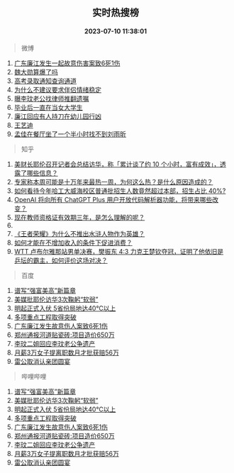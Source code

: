 <div align="center"><h2>实时热搜榜</h2><h4>2023-07-10 11:38:01</h4></div>

> 微博  

1. [广东廉江发生一起故意伤害案致6死1伤](https://s.weibo.com/weibo?q=%23%E5%B9%BF%E4%B8%9C%E5%BB%89%E6%B1%9F%E5%8F%91%E7%94%9F%E4%B8%80%E8%B5%B7%E6%95%85%E6%84%8F%E4%BC%A4%E5%AE%B3%E6%A1%88%E8%87%B46%E6%AD%BB1%E4%BC%A4%23&t=31&band_rank=1&Refer=top)<br />
2. [魏大勋算爆了吗](https://s.weibo.com/weibo?q=%23%E9%AD%8F%E5%A4%A7%E5%8B%8B%E7%AE%97%E7%88%86%E4%BA%86%E5%90%97%23&t=31&band_rank=2&Refer=top)<br />
3. [高考录取通知查询通道](https://s.weibo.com/weibo?q=%23%E9%AB%98%E8%80%83%E5%BD%95%E5%8F%96%E9%80%9A%E7%9F%A5%E6%9F%A5%E8%AF%A2%E9%80%9A%E9%81%93%23&t=31&band_rank=3&Refer=top)<br />
4. [为什么不建议要求伴侣情绪稳定](https://s.weibo.com/weibo?q=%E4%B8%BA%E4%BB%80%E4%B9%88%E4%B8%8D%E5%BB%BA%E8%AE%AE%E8%A6%81%E6%B1%82%E4%BC%B4%E4%BE%A3%E6%83%85%E7%BB%AA%E7%A8%B3%E5%AE%9A&t=31&band_rank=4&Refer=top)<br />
5. [曝李玟老公找律师推翻遗嘱](https://s.weibo.com/weibo?q=%23%E6%9B%9D%E6%9D%8E%E7%8E%9F%E8%80%81%E5%85%AC%E6%89%BE%E5%BE%8B%E5%B8%88%E6%8E%A8%E7%BF%BB%E9%81%97%E5%98%B1%23&t=31&band_rank=5&Refer=top)<br />
6. [毕业后一直在当女大学生](https://s.weibo.com/weibo?q=%23%E6%AF%95%E4%B8%9A%E5%90%8E%E4%B8%80%E7%9B%B4%E5%9C%A8%E5%BD%93%E5%A5%B3%E5%A4%A7%E5%AD%A6%E7%94%9F%23&t=31&band_rank=6&Refer=top)<br />
7. [廉江回应有人持刀在幼儿园行凶](https://s.weibo.com/weibo?q=%23%E5%BB%89%E6%B1%9F%E5%9B%9E%E5%BA%94%E6%9C%89%E4%BA%BA%E6%8C%81%E5%88%80%E5%9C%A8%E5%B9%BC%E5%84%BF%E5%9B%AD%E8%A1%8C%E5%87%B6%23&t=31&band_rank=7&Refer=top)<br />
8. [王艺迪](https://s.weibo.com/weibo?q=%E7%8E%8B%E8%89%BA%E8%BF%AA&t=31&band_rank=8&Refer=top)<br />
9. [孟佳在餐厅坐了一个半小时找不到刘雨昕](https://s.weibo.com/weibo?q=%E5%AD%9F%E4%BD%B3%E5%9C%A8%E9%A4%90%E5%8E%85%E5%9D%90%E4%BA%86%E4%B8%80%E4%B8%AA%E5%8D%8A%E5%B0%8F%E6%97%B6%E6%89%BE%E4%B8%8D%E5%88%B0%E5%88%98%E9%9B%A8%E6%98%95&t=31&band_rank=9&Refer=top)<br />

> 知乎  

1. [美财长耶伦召开记者会总结访华，称「累计谈了约 10 个小时，富有成效」，透露了哪些信息？](https://www.zhihu.com/question/611205658)<br />
2. [专家称本周可能是十万年来最热一周，为何这么热？是什么原因造成的？](https://www.zhihu.com/question/611194015)<br />
3. [如何看待今年哈工大威海校区普通批招生人数竟然超过本部，招生占比 40%?](https://www.zhihu.com/question/608059596)<br />
4. [OpenAI 将向所有 ChatGPT Plus 用户开放代码解析器功能，将带来哪些改变？](https://www.zhihu.com/question/611024514)<br />
5. [现在教师资格证有效期三年，是怎么理解的呢？](https://www.zhihu.com/question/52975570)<br />
6. []()<br />
7. [《王者荣耀》为什么不推出水浒人物作为英雄？](https://www.zhihu.com/question/610339236)<br />
8. [如何才能在不增加收入的条件下促进消费？](https://www.zhihu.com/question/594506055)<br />
9. [WTT 卢布尔雅那站男单决赛，樊振东 4:3 力克王楚钦夺冠，证明了他依旧是乒坛的霸主，如何评价这场对决？](https://www.zhihu.com/question/611262204)<br />

> 百度  

1. [谱写“强富美高”新篇章](https://www.baidu.com/s?wd=%E8%B0%B1%E5%86%99%E2%80%9C%E5%BC%BA%E5%AF%8C%E7%BE%8E%E9%AB%98%E2%80%9D%E6%96%B0%E7%AF%87%E7%AB%A0&sa=fyb_news&rsv_dl=fyb_news)<br />
2. [美媒批耶伦访华3次鞠躬“软弱”](https://www.baidu.com/s?wd=%E7%BE%8E%E5%AA%92%E6%89%B9%E8%80%B6%E4%BC%A6%E8%AE%BF%E5%8D%8E3%E6%AC%A1%E9%9E%A0%E8%BA%AC%E2%80%9C%E8%BD%AF%E5%BC%B1%E2%80%9D&sa=fyb_news&rsv_dl=fyb_news)<br />
3. [明起正式入伏 5省份局地达40℃以上](https://www.baidu.com/s?wd=%E6%98%8E%E8%B5%B7%E6%AD%A3%E5%BC%8F%E5%85%A5%E4%BC%8F+5%E7%9C%81%E4%BB%BD%E5%B1%80%E5%9C%B0%E8%BE%BE40%E2%84%83%E4%BB%A5%E4%B8%8A&sa=fyb_news&rsv_dl=fyb_news)<br />
4. [多项重点工程取得突破](https://www.baidu.com/s?wd=%E5%A4%9A%E9%A1%B9%E9%87%8D%E7%82%B9%E5%B7%A5%E7%A8%8B%E5%8F%96%E5%BE%97%E7%AA%81%E7%A0%B4&sa=fyb_news&rsv_dl=fyb_news)<br />
5. [广东廉江发生故意伤人案致6死1伤](https://www.baidu.com/s?wd=%E5%B9%BF%E4%B8%9C%E5%BB%89%E6%B1%9F%E5%8F%91%E7%94%9F%E6%95%85%E6%84%8F%E4%BC%A4%E4%BA%BA%E6%A1%88%E8%87%B46%E6%AD%BB1%E4%BC%A4&sa=fyb_news&rsv_dl=fyb_news)<br />
6. [郑州通报河道贴瓷砖:项目造价650万](https://www.baidu.com/s?wd=%E9%83%91%E5%B7%9E%E9%80%9A%E6%8A%A5%E6%B2%B3%E9%81%93%E8%B4%B4%E7%93%B7%E7%A0%96%3A%E9%A1%B9%E7%9B%AE%E9%80%A0%E4%BB%B7650%E4%B8%87&sa=fyb_news&rsv_dl=fyb_news)<br />
7. [李玟二姐回应李玟老公争遗产](https://www.baidu.com/s?wd=%E6%9D%8E%E7%8E%9F%E4%BA%8C%E5%A7%90%E5%9B%9E%E5%BA%94%E6%9D%8E%E7%8E%9F%E8%80%81%E5%85%AC%E4%BA%89%E9%81%97%E4%BA%A7&sa=fyb_news&rsv_dl=fyb_news)<br />
8. [月薪3万女子提离职数月才批获赔56万](https://www.baidu.com/s?wd=%E6%9C%88%E8%96%AA3%E4%B8%87%E5%A5%B3%E5%AD%90%E6%8F%90%E7%A6%BB%E8%81%8C%E6%95%B0%E6%9C%88%E6%89%8D%E6%89%B9%E8%8E%B7%E8%B5%9456%E4%B8%87&sa=fyb_news&rsv_dl=fyb_news)<br />
9. [雷公取消认亲团圆宴](https://www.baidu.com/s?wd=%E9%9B%B7%E5%85%AC%E5%8F%96%E6%B6%88%E8%AE%A4%E4%BA%B2%E5%9B%A2%E5%9C%86%E5%AE%B4&sa=fyb_news&rsv_dl=fyb_news)<br />

> 哔哩哔哩  

1. [谱写“强富美高”新篇章](https://www.baidu.com/s?wd=%E8%B0%B1%E5%86%99%E2%80%9C%E5%BC%BA%E5%AF%8C%E7%BE%8E%E9%AB%98%E2%80%9D%E6%96%B0%E7%AF%87%E7%AB%A0&sa=fyb_news&rsv_dl=fyb_news)<br />
2. [美媒批耶伦访华3次鞠躬“软弱”](https://www.baidu.com/s?wd=%E7%BE%8E%E5%AA%92%E6%89%B9%E8%80%B6%E4%BC%A6%E8%AE%BF%E5%8D%8E3%E6%AC%A1%E9%9E%A0%E8%BA%AC%E2%80%9C%E8%BD%AF%E5%BC%B1%E2%80%9D&sa=fyb_news&rsv_dl=fyb_news)<br />
3. [明起正式入伏 5省份局地达40℃以上](https://www.baidu.com/s?wd=%E6%98%8E%E8%B5%B7%E6%AD%A3%E5%BC%8F%E5%85%A5%E4%BC%8F+5%E7%9C%81%E4%BB%BD%E5%B1%80%E5%9C%B0%E8%BE%BE40%E2%84%83%E4%BB%A5%E4%B8%8A&sa=fyb_news&rsv_dl=fyb_news)<br />
4. [多项重点工程取得突破](https://www.baidu.com/s?wd=%E5%A4%9A%E9%A1%B9%E9%87%8D%E7%82%B9%E5%B7%A5%E7%A8%8B%E5%8F%96%E5%BE%97%E7%AA%81%E7%A0%B4&sa=fyb_news&rsv_dl=fyb_news)<br />
5. [广东廉江发生故意伤人案致6死1伤](https://www.baidu.com/s?wd=%E5%B9%BF%E4%B8%9C%E5%BB%89%E6%B1%9F%E5%8F%91%E7%94%9F%E6%95%85%E6%84%8F%E4%BC%A4%E4%BA%BA%E6%A1%88%E8%87%B46%E6%AD%BB1%E4%BC%A4&sa=fyb_news&rsv_dl=fyb_news)<br />
6. [郑州通报河道贴瓷砖:项目造价650万](https://www.baidu.com/s?wd=%E9%83%91%E5%B7%9E%E9%80%9A%E6%8A%A5%E6%B2%B3%E9%81%93%E8%B4%B4%E7%93%B7%E7%A0%96%3A%E9%A1%B9%E7%9B%AE%E9%80%A0%E4%BB%B7650%E4%B8%87&sa=fyb_news&rsv_dl=fyb_news)<br />
7. [李玟二姐回应李玟老公争遗产](https://www.baidu.com/s?wd=%E6%9D%8E%E7%8E%9F%E4%BA%8C%E5%A7%90%E5%9B%9E%E5%BA%94%E6%9D%8E%E7%8E%9F%E8%80%81%E5%85%AC%E4%BA%89%E9%81%97%E4%BA%A7&sa=fyb_news&rsv_dl=fyb_news)<br />
8. [月薪3万女子提离职数月才批获赔56万](https://www.baidu.com/s?wd=%E6%9C%88%E8%96%AA3%E4%B8%87%E5%A5%B3%E5%AD%90%E6%8F%90%E7%A6%BB%E8%81%8C%E6%95%B0%E6%9C%88%E6%89%8D%E6%89%B9%E8%8E%B7%E8%B5%9456%E4%B8%87&sa=fyb_news&rsv_dl=fyb_news)<br />
9. [雷公取消认亲团圆宴](https://www.baidu.com/s?wd=%E9%9B%B7%E5%85%AC%E5%8F%96%E6%B6%88%E8%AE%A4%E4%BA%B2%E5%9B%A2%E5%9C%86%E5%AE%B4&sa=fyb_news&rsv_dl=fyb_news)<br />
